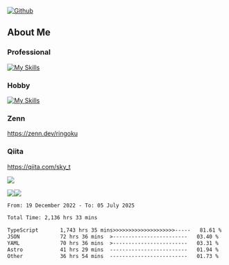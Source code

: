 [![Github](https://img.shields.io/github/followers/skyt-a?label=Follow&style=social)](https://github.com/skyt-a)

## About Me
### Professional
[![My Skills](https://skillicons.dev/icons?i=react,ts,js,nodejs,java,graphql,firebase,githubactions&theme=light)](https://skillicons.dev)
### Hobby
[![My Skills](https://skillicons.dev/icons?i=unity,rust,py&theme=light)](https://skillicons.dev)

### Zenn
https://zenn.dev/ringoku
### Qiita
https://qiita.com/sky_t


![](https://github-profile-summary-cards.vercel.app/api/cards/profile-details?username=skyt-a&theme=default)

![](https://github-profile-summary-cards.vercel.app/api/cards/repos-per-language?username=skyt-a&theme=default)![](https://github-profile-summary-cards.vercel.app/api/cards/stats?username=RinGoku&theme=default)

<!--START_SECTION:waka-->

```txt
From: 19 December 2022 - To: 05 July 2025

Total Time: 2,136 hrs 33 mins

TypeScript       1,743 hrs 35 mins>>>>>>>>>>>>>>>>>>>>-----   81.61 %
JSON             72 hrs 36 mins  >------------------------   03.40 %
YAML             70 hrs 36 mins  >------------------------   03.31 %
Astro            41 hrs 29 mins  -------------------------   01.94 %
Other            36 hrs 54 mins  -------------------------   01.73 %
```

<!--END_SECTION:waka-->
